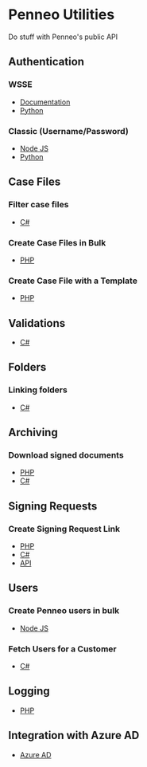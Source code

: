 # Penneo Utilities

Do stuff with Penneo's public API

## Authentication
### WSSE
- [Documentation][doc-auth-wsse]
- [Python][py-auth-wsse]
### Classic (Username/Password)
- [Node JS][js-auth-classic]
- [Python][py-auth-classic]

## Case Files
### Filter case files
- [C#][cs-filter-case-files]
### Create Case Files in Bulk
- [PHP][php-bulk-create-case-files]
### Create Case File with a Template
- [PHP][php-case-file-template]

## Validations
- [C#][cs-create-validation]

## Folders
### Linking folders
- [C#][cs-folder-link]

## Archiving
### Download signed documents ###
- [PHP][php-download-signed-documents]
- [C#][cs-download-signed-documents]

## Signing Requests
### Create Signing Request Link ###
- [PHP][php-create-signing-request]
- [C#][cs-create-signing-request]
- [API][api-create-signing-request]

## Users
### Create Penneo users in bulk
- [Node JS][js-user-creation]

### Fetch Users for a Customer
- [C#][cs-user-customer-users]

## Logging
- [PHP][php-enable-logging]

## Integration with Azure AD
- [Azure AD][doc-azuread]

<!-- Authentication -->
[js-auth-classic]: https://github.com/Penneo/api-utils/tree/master/js/auth/classic
[py-auth-wsse]: https://github.com/Penneo/api-utils/tree/master/py/auth/wsse
[py-auth-classic]: https://github.com/Penneo/api-utils/tree/master/py/auth/classic

<!-- Case files -->
[cs-filter-case-files]: https://github.com/Penneo/api-utils/tree/master/cs/filter-case-files
[php-bulk-create-case-files]: https://github.com/Penneo/api-utils/tree/master/php/bulk-case-file-creation
[php-create-signing-request]: https://github.com/Penneo/api-utils/tree/master/php/create-signing-request
[api-create-signing-request]: https://github.com/Penneo/api-utils/tree/master/api/create-signing-request/doc.md
[php-case-file-template]: https://github.com/Penneo/api-utils/tree/master/php/case-file-template

<!-- Validations -->
[cs-create-validation]: https://github.com/Penneo/api-utils/tree/master/cs/create-validation

<!-- Folders -->
[cs-folder-link]: https://github.com/Penneo/api-utils/tree/master/cs/folder-link

<!-- Archiving -->
[php-download-signed-documents]: https://github.com/Penneo/api-utils/tree/master/php/download-signed-documents
[cs-download-signed-documents]: https://github.com/Penneo/api-utils/tree/master/cs/download-signed-documents

<!-- Signing requests -->
[cs-create-signing-request]: https://github.com/Penneo/api-utils/tree/master/cs/create-signing-request

<!-- Users -->
[js-user-creation]: https://github.com/Penneo/api-utils/tree/master/js/user-creation
[cs-user-customer-users]: https://github.com/Penneo/api-utils/tree/master/cs/customer-users

<!-- Logging -->
[php-enable-logging]: https://github.com/Penneo/api-utils/tree/master/php/enable-logging

<!-- documenation -->
[doc-auth-wsse]: https://github.com/penneo/api-utils/tree/master/doc/auth.md
[doc-azuread]: https://github.com/penneo/api-utils/tree/master/doc/azuread/azuread.md
